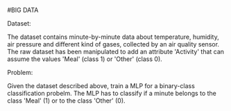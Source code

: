 #BIG DATA

Dataset:

The dataset contains minute-by-minute data about temperature, humidity, air pressure and different kind of gases, collected by an air quality sensor. The raw dataset has been manipulated to add an attribute 'Activity' that can assume the values 'Meal' (class 1) or 'Other' (class 0).
    
Problem:

Given the dataset described above, train a MLP for a binary-class classification probelm. The MLP has to classify if a minute belongs to the class 'Meal' (1) or to the class 'Other' (0).
